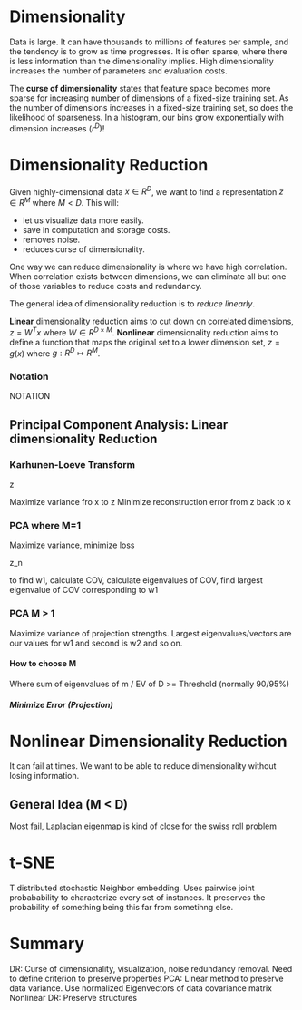 # Dimensionality
Data is large. It can have thousands to millions of features per sample, and the tendency is to grow as time progresses. It is often sparse, where there is less information than the dimensionality implies. High dimensionality increases the number of parameters and evaluation costs. 

The **curse of dimensionality** states that feature space becomes more sparse for increasing number of dimensions of a fixed-size training set. As the number of dimensions increases in a fixed-size training set, so does the likelihood of sparseness. In a histogram, our bins grow exponentially with dimension increases ($r^D$)!

# Dimensionality Reduction

Given highly-dimensional data $x \in R^D$, we want to find a representation $z \in R^M$ where $M<D$. This will:
- let us visualize data more easily. 
- save in computation and storage costs. 
- removes noise. 
- reduces curse of dimensionality. 

One way we can reduce dimensionality is where we have high correlation. When correlation exists between dimensions, we can eliminate all but one of those variables to reduce costs and redundancy. 

The general idea of dimensionality reduction is to *reduce linearly*. 

**Linear** dimensionality reduction aims to cut down on correlated dimensions, $z=W^Tx$ where $W \in R^{D \times M}$. 
**Nonlinear** dimensionality reduction aims to define a function that maps the original set to a lower dimension set, $z=g(x)$ where $g:R^D \mapsto R^M$. 

### Notation

NOTATION
## Principal Component Analysis: Linear dimensionality Reduction

### Karhunen-Loeve Transform

z

Maximize variance fro x to z
Minimize reconstruction error from z back to x
### PCA where M=1
Maximize variance, minimize loss

z_n

to find w1, calculate COV, calculate eigenvalues of COV, find largest eigenvalue of COV corresponding to w1
### PCA M > 1
Maximize variance of projection strengths. Largest eigenvalues/vectors are our values for w1 and second is w2 and so on. 
#### How to choose M
Where sum of eigenvalues of m / EV of D >= Threshold (normally 90/95%)
##### Minimize Error (Projection)



# Nonlinear Dimensionality Reduction

It can fail at times. We want to be able to reduce dimensionality without losing information. 

## General Idea (M < D)

Most fail, Laplacian eigenmap is kind of close for the swiss roll problem

# t-SNE

T distributed stochastic Neighbor embedding. Uses pairwise joint probabability to characterize every set of instances. It preserves the probability of something being this far from sometihng else. 

# Summary

DR: Curse of dimensionality, visualization, noise redundancy removal. Need to define criterion to preserve properties
PCA: Linear method to preserve data variance. Use normalized Eigenvectors of data covariance matrix
Nonlinear DR: Preserve structures